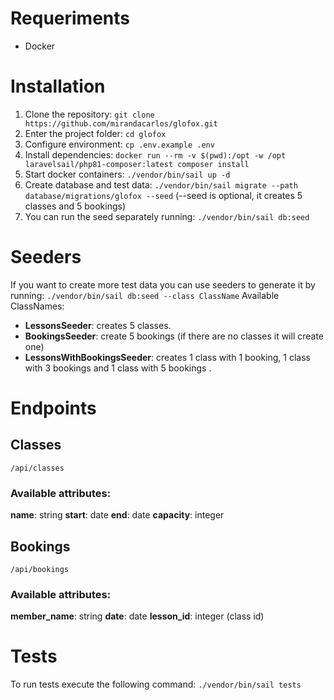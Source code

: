 # Requeriments
- Docker

# Installation
1. Clone the repository:
`git clone https://github.com/mirandacarlos/glofox.git`
2. Enter the project folder:
`cd glofox`
3. Configure environment:
`cp .env.example .env`
4. Install dependencies:
`docker run --rm -v $(pwd):/opt -w /opt laravelsail/php81-composer:latest composer install`
5. Start docker containers:
`./vendor/bin/sail up -d`
6. Create database and test data:
`./vendor/bin/sail migrate --path database/migrations/glofox --seed` (--seed is optional, it creates 5 classes and 5 bookings)
7. You can run the seed separately running:
`./vendor/bin/sail db:seed`

# Seeders
If you want to create more test data you can use seeders to generate it by running:
`./vendor/bin/sail db:seed --class ClassName`
Available ClassNames:
- **LessonsSeeder**: creates 5 classes.
- **BookingsSeeder**: create 5 bookings (if there are no classes it will create one)
- **LessonsWithBookingsSeeder**: creates 1 class with 1 booking, 1 class with 3 bookings and 1 class with 5 bookings .

# Endpoints
## Classes
`/api/classes`
### Available attributes:
**name**: string
**start**: date
**end**: date
**capacity**: integer
## Bookings
`/api/bookings`
### Available attributes:
**member_name**: string
**date**: date
**lesson_id**: integer (class id)

# Tests
To run tests execute the following command:
`./vendor/bin/sail tests`